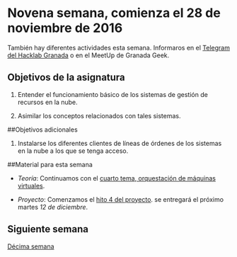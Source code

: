 # Novena semana, comienza el 28 de noviembre de 2016

También hay diferentes actividades esta semana. Informaros en el
[Telegram del Hacklab Granada](http://telegram.me/grhacklab) o en el MeetUp de
Granada Geek. 

## Objetivos de la asignatura

1. Entender el funcionamiento básico de los sistemas de gestión de
   recursos en la nube.

2. Asimilar los conceptos relacionados con tales sistemas.

##Objetivos adicionales

1. Instalarse los diferentes clientes de líneas de órdenes de los
   sistemas en la nube a los que se tenga acceso. 


##Material para esta semana

* *Teoría*:  Continuamos con
  el [cuarto tema, orquestación de máquinas virtuales](http://jj.github.io/CC/documentos/temas/Orquestacion).

* *Proyecto*: Comenzamos el [hito 4 del proyecto](http://jj.github.io/CC/documentos/proyecto/3.Orquestacion). se
  entregará el próximo martes *12 de diciembre*.

## Siguiente semana

[Décima semana](10-semana)
